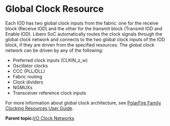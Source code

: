 # Global Clock Resource

Each IOD has two global clock inputs from the fabric: one for the receive block \(Receive IOD\) and the other for the transmit block \(Transmit IOD and Enable IOD\). Libero SoC automatically routes the clock signals through the global clock network and connects to the two global clock inputs of the IOD block, if they are driven from the specified resources. The global clock network can be driven by any of the following:

-   Preferred clock inputs \(CLKIN\_z\_w\)
-   Oscillator clocks
-   CCC \(PLL/DLL\)
-   Fabric routing
-   Clock dividers
-   NGMUXs
-   Transceiver reference clock inputs

For more information about global clock architecture, see [PolarFire Family Clocking Resources User Guide](https://ww1.microchip.com/downloads/aemDocuments/documents/FPGA/ProductDocuments/UserGuides/Microchip_PolarFire_FPGA_and_PolarFire_SoC_FPGA_Clocking_Resources_User_Guide_VB.pdf).

**Parent topic:**[I/O Clock Networks](GUID-977E0649-932F-443C-867E-A85343F2F11B.md)

